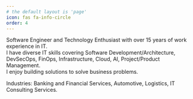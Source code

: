 ```yaml
---
# the default layout is 'page'
icon: fas fa-info-circle
order: 4
---
```

Software Engineer and Technology Enthusiast with over 15 years of work experience in IT.  
I have diverse IT skills covering Software Development/Architecture, DevSecOps, FinOps, Infrastructure, Cloud, AI, Project/Product Management.  
I enjoy building solutions to solve business problems.  

Industries: Banking and Financial Services, Automotive, Logistics, IT Consulting Services.  
